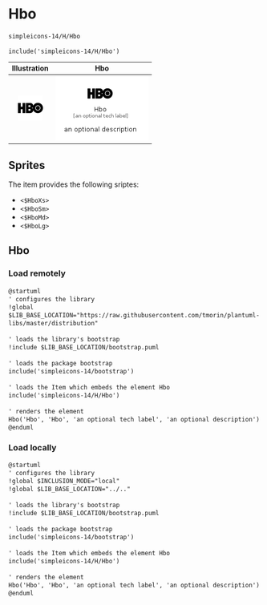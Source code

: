 # Hbo


```text
simpleicons-14/H/Hbo
```

```text
include('simpleicons-14/H/Hbo')
```



| Illustration | Hbo |
| :---: | :---: |
| ![illustration for Illustration](../../simpleicons-14/H/Hbo.png) | ![illustration for Hbo](../../simpleicons-14/H/Hbo.Local.png) |



## Sprites
The item provides the following sriptes:

- `<$HboXs>`
- `<$HboSm>`
- `<$HboMd>`
- `<$HboLg>`





## Hbo

### Load remotely
```plantuml
@startuml
' configures the library
!global $LIB_BASE_LOCATION="https://raw.githubusercontent.com/tmorin/plantuml-libs/master/distribution"

' loads the library's bootstrap
!include $LIB_BASE_LOCATION/bootstrap.puml

' loads the package bootstrap
include('simpleicons-14/bootstrap')

' loads the Item which embeds the element Hbo
include('simpleicons-14/H/Hbo')

' renders the element
Hbo('Hbo', 'Hbo', 'an optional tech label', 'an optional description')
@enduml
```

### Load locally
```plantuml
@startuml
' configures the library
!global $INCLUSION_MODE="local"
!global $LIB_BASE_LOCATION="../.."

' loads the library's bootstrap
!include $LIB_BASE_LOCATION/bootstrap.puml

' loads the package bootstrap
include('simpleicons-14/bootstrap')

' loads the Item which embeds the element Hbo
include('simpleicons-14/H/Hbo')

' renders the element
Hbo('Hbo', 'Hbo', 'an optional tech label', 'an optional description')
@enduml
```

